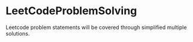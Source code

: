 # LeetCodeProblemSolving
Leetcode problem statements will be covered through simplified multiple solutions.
